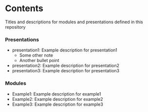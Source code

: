 # Contents

Titles and descriptions for modules and presentations defined in this repository

### Presentations

- presentation1: Example description for presentation1
  - Some other note
  - Another bullet point
- presentation2: Example description for presentation2
- presentation3: Example description for presentation3

### Modules

- Example1: Example description for example1
- Example2: Example description for example2
- Example3: Example description for example3
